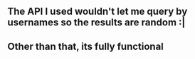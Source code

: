 ## The API I used wouldn't let me query by usernames so the results are random :|

## Other than that, its fully functional
